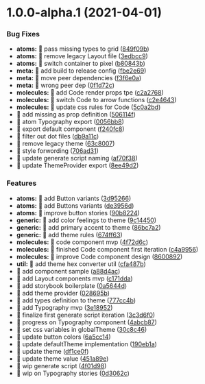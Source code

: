 # 1.0.0-alpha.1 (2021-04-01)


### Bug Fixes

* **atoms:** 🐛 pass missing types to grid ([849f09b](https://github.com/tonyghiani/mountain-ui/commit/849f09beeba35ab87b18450c30c4ec5615fa5ebe))
* **atoms:** 🐛 remove legacy Layout file ([3edbcc9](https://github.com/tonyghiani/mountain-ui/commit/3edbcc98e8d3527a13de8148f2b83713b56c2688))
* **atoms:** 🐛 switch container to pixel ([b80843b](https://github.com/tonyghiani/mountain-ui/commit/b80843b81670036bdd25c5d1796e8f48b232691d))
* **meta:** 🐛 add build to release config ([fbe2e69](https://github.com/tonyghiani/mountain-ui/commit/fbe2e6993e4599f957c24bf502c94ab8ad863f30))
* **meta:** 🐛 move peer dependencies ([f3f6e0a](https://github.com/tonyghiani/mountain-ui/commit/f3f6e0aac6f435bbb98adc163decf62c1e150dd6))
* **meta:** 🐛 wrong peer dep ([0f1d72c](https://github.com/tonyghiani/mountain-ui/commit/0f1d72c4903f1eb55a40106dc58c7f01d2314957))
* **molecules:** 🐛 add Code render props tpe ([c2a2768](https://github.com/tonyghiani/mountain-ui/commit/c2a27685ffcd517f11b2a689a4720578a7b63cfc))
* **molecules:** 🐛 switch Code to arrow functions ([c2e4643](https://github.com/tonyghiani/mountain-ui/commit/c2e46433750adb6bf409ddb1972277d16e3a1cbc))
* **molecules:** 🐛 update css rules for Code ([5c0a2bd](https://github.com/tonyghiani/mountain-ui/commit/5c0a2bd80112930629394f4f64ac0421d7751a73))
* 🐛 add missing as prop definition ([506114f](https://github.com/tonyghiani/mountain-ui/commit/506114fd2ba6cf347ceba8b31557d571aa72b06c))
* 🐛 atom Typography export ([0056bb8](https://github.com/tonyghiani/mountain-ui/commit/0056bb8b8502d44dffacf2e39054032e655a4d19))
* 🐛 export default component ([f240fc8](https://github.com/tonyghiani/mountain-ui/commit/f240fc8137985f77dcad6269155deb11508dd1e9))
* 🐛 filter out dot files ([db9a11c](https://github.com/tonyghiani/mountain-ui/commit/db9a11c865fdfc415f5518cbfda9f40928754c93))
* 🐛 remove legacy theme ([63c8007](https://github.com/tonyghiani/mountain-ui/commit/63c8007dd26d701dde28d9af1c23c9c5396a0a9b))
* 🐛 style forwording ([706ad31](https://github.com/tonyghiani/mountain-ui/commit/706ad312a448741776e1aa194fff6c7de82018c4))
* 🐛 update generate script naming ([af70f38](https://github.com/tonyghiani/mountain-ui/commit/af70f3861f62c7e7ed71fe4a73d4151838764c0f))
* 🐛 update ThemeProvider export ([8ee49d2](https://github.com/tonyghiani/mountain-ui/commit/8ee49d2ff7353a8809632188548e34b49c37117e))


### Features

* **atoms:** 🎸 add Button variants ([3d95266](https://github.com/tonyghiani/mountain-ui/commit/3d9526645b14d2811aeadc40985be4864a2091e5))
* **atoms:** 🎸 add Buttons variants ([de3956d](https://github.com/tonyghiani/mountain-ui/commit/de3956d8c147e9500bb7d5ceaf75304057d58a99))
* **atoms:** 🎸 improve button stories ([90b8224](https://github.com/tonyghiani/mountain-ui/commit/90b82245f235c7ba7e7f0d30f00947c50f95e012))
* **generic:** 🎸 add color feelings to theme ([9c14450](https://github.com/tonyghiani/mountain-ui/commit/9c14450435b9797256e050bb80485317b9855869))
* **generic:** 🎸 add primary accent to theme ([86bc7a2](https://github.com/tonyghiani/mountain-ui/commit/86bc7a2c394c7232bb5fa3759c50612e9f0071cf))
* **generic:** 🎸 add theme rules ([674ff63](https://github.com/tonyghiani/mountain-ui/commit/674ff63e8dd90607ea512d48ac13691eacf4b694))
* **molecules:** 🎸 code component mvp ([4f72d6c](https://github.com/tonyghiani/mountain-ui/commit/4f72d6cd72abf55b9393a9f960c26c905ed181bd))
* **molecules:** 🎸 finished Code component first iteration ([c4a9956](https://github.com/tonyghiani/mountain-ui/commit/c4a99564fc1b8729a7e609368fdcb217e5cb0292))
* **molecules:** 🎸 improve Code component design ([8600892](https://github.com/tonyghiani/mountain-ui/commit/8600892aae19e710bdf0be6b57f19dd068629398))
* **util:** 🎸 add theme hex converter util ([cfa487b](https://github.com/tonyghiani/mountain-ui/commit/cfa487bc285fc84a2f30d5bdaf23fbfe12e07e42))
* 🎸 add component sample ([a88d4ac](https://github.com/tonyghiani/mountain-ui/commit/a88d4ac1d67b4f7efbb70bb77cb6f10826686056))
* 🎸 add Layout components mvp ([c171dda](https://github.com/tonyghiani/mountain-ui/commit/c171dda4651605218dc77f5b6025214673283ce4))
* 🎸 add storybook boilerplate ([0a5644d](https://github.com/tonyghiani/mountain-ui/commit/0a5644d78465073b10ef5af9e45ac6090e2f4b6c))
* 🎸 add theme provider ([028695b](https://github.com/tonyghiani/mountain-ui/commit/028695b89428b5e02ba1d19f88e621bd94658171))
* 🎸 add types definition to theme ([777cc4b](https://github.com/tonyghiani/mountain-ui/commit/777cc4bb66ede642585b414e09917c0af0f6f9b6))
* 🎸 add Typography mvp ([3e18952](https://github.com/tonyghiani/mountain-ui/commit/3e189528f15e5b56af683f0736f52559e3fa90c0))
* 🎸 finalize first generate script iteration ([3c3d6f0](https://github.com/tonyghiani/mountain-ui/commit/3c3d6f0baa1e47bfeee833fdb32bbcb575e40407))
* 🎸 progress on Typography component ([4abcb87](https://github.com/tonyghiani/mountain-ui/commit/4abcb870cc1243d9dcf50a017ef4e71804963c35))
* 🎸 set css variables in globalTheme ([30c8c46](https://github.com/tonyghiani/mountain-ui/commit/30c8c46e3597e661699d634c8f6b8d1b63f167bd))
* 🎸 update button colors ([6a5cc14](https://github.com/tonyghiani/mountain-ui/commit/6a5cc1476e545aa43530142c8d9515c1a46036a2))
* 🎸 update defaultTheme implementation ([190eb1a](https://github.com/tonyghiani/mountain-ui/commit/190eb1a73920baeab1d01b90cf2f3542deb0ff70))
* 🎸 update theme ([df1ce0f](https://github.com/tonyghiani/mountain-ui/commit/df1ce0f9f7dbf8c95ed6e2a381f779995317aa4b))
* 🎸 update theme value ([451a89e](https://github.com/tonyghiani/mountain-ui/commit/451a89e6116ca99efa604b14408561bfc3539d89))
* 🎸 wip generate script ([4f01d98](https://github.com/tonyghiani/mountain-ui/commit/4f01d982b2ae2b6fee0db8b9b5872f3c7e4e68e6))
* 🎸 wip on Typography stories ([0d3062c](https://github.com/tonyghiani/mountain-ui/commit/0d3062cf0547f0fdfb072ea23bdb212496718f9c))
